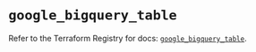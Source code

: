 # `google_bigquery_table`

Refer to the Terraform Registry for docs: [`google_bigquery_table`](https://registry.terraform.io/providers/hashicorp/google-beta/5.41.0/docs/resources/google_bigquery_table).
